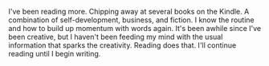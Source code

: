 
I've been reading more. Chipping away at several books on the Kindle. A combination of self-development, business, and fiction. I know the routine and how to build up momentum with words again. It's been awhile since I've been creative, but I haven't been feeding my mind with the usual information that sparks the creativity. Reading does that. I'll continue reading until I begin writing.